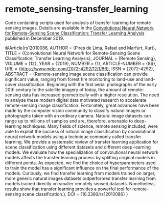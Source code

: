 # remote_sensing-transfer_learning

Code containing scripts used for analysis of transfer learning for remote sensing images. Details are available in the [Convolutional Neural Network for Remote-Sensing Scene Classification: Transfer Learning Analysis](https://www.mdpi.com/2072-4292/12/1/86) published in December 2019.

@Article{rs12010086,
AUTHOR = {Pires de Lima, Rafael and Marfurt, Kurt},
TITLE = {Convolutional Neural Network for Remote-Sensing Scene Classification: Transfer Learning Analysis},
JOURNAL = {Remote Sensing},
VOLUME = {12},
YEAR = {2019},
NUMBER = {1},
ARTICLE-NUMBER = {86},
URL = {https://www.mdpi.com/2072-4292/12/1/86},
ISSN = {2072-4292},
ABSTRACT = {Remote-sensing image scene classification can provide significant value, ranging from forest fire monitoring to land-use and land-cover classification. Beginning with the first aerial photographs of the early 20th century to the satellite imagery of today, the amount of remote-sensing data has increased geometrically with a higher resolution. The need to analyze these modern digital data motivated research to accelerate remote-sensing image classification. Fortunately, great advances have been made by the computer vision community to classify natural images or photographs taken with an ordinary camera. Natural image datasets can range up to millions of samples and are, therefore, amenable to deep-learning techniques. Many fields of science, remote sensing included, were able to exploit the success of natural image classification by convolutional neural network models using a technique commonly called transfer learning. We provide a systematic review of transfer learning application for scene classification using different datasets and different deep-learning models. We evaluate how the specialization of convolutional neural network models affects the transfer learning process by splitting original models in different points. As expected, we find the choice of hyperparameters used to train the model has a significant influence on the final performance of the models. Curiously, we find transfer learning from models trained on larger, more generic natural images datasets outperformed transfer learning from models trained directly on smaller remotely sensed datasets. Nonetheless, results show that transfer learning provides a powerful tool for remote-sensing scene classification.},
DOI = {10.3390/rs12010086}
}
